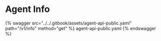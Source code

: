 # Agent Info

{% swagger src="../../.gitbook/assets/agent-api-public.yaml" path="/v1/info" method="get" %} agent-api-public.yaml {% endswagger %}
